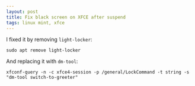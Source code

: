```yaml
---
layout: post
title: Fix black screen on XFCE after suspend
tags: linux mint, xfce
---
```

I fixed it by removing `light-locker`:

    sudo apt remove light-locker

And replacing it with `dm-tool`:

    xfconf-query -n -c xfce4-session -p /general/LockCommand -t string -s "dm-tool switch-to-greeter"
